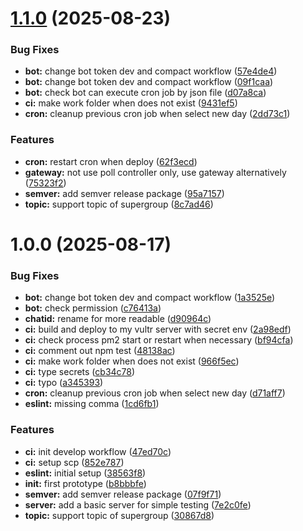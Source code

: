 # [1.1.0](https://github.com/nhcuongng/FintBadmintonBot/compare/v1.0.0...v1.1.0) (2025-08-23)


### Bug Fixes

* **bot:** change bot token dev and compact workflow ([57e4de4](https://github.com/nhcuongng/FintBadmintonBot/commit/57e4de40a0c26f84342e7219a4f1e9366a7defb5))
* **bot:** change bot token dev and compact workflow ([09f1caa](https://github.com/nhcuongng/FintBadmintonBot/commit/09f1caa122547d627c67cc288e948a34b0be06b3))
* **bot:** check bot can execute cron job by json file ([d07a8ca](https://github.com/nhcuongng/FintBadmintonBot/commit/d07a8ca74325e11cce82a8426bf85e1a8c5cdc7b))
* **ci:** make work folder when does not exist ([9431ef5](https://github.com/nhcuongng/FintBadmintonBot/commit/9431ef5b18f98a6bcb3a37dfb316b5598de75a1a))
* **cron:** cleanup previous cron job when select new day ([2dd73c1](https://github.com/nhcuongng/FintBadmintonBot/commit/2dd73c1da32a1c53e1fc9a0d4ee7e154ca21d10c))


### Features

* **cron:** restart cron when deploy ([62f3ecd](https://github.com/nhcuongng/FintBadmintonBot/commit/62f3ecda81836c4d77a1a43248adc044b6811aad))
* **gateway:** not use poll controller only, use gateway alternatively ([75323f2](https://github.com/nhcuongng/FintBadmintonBot/commit/75323f2a5560c1d051b142191fccaada1c2aee34))
* **semver:** add semver release package ([95a7157](https://github.com/nhcuongng/FintBadmintonBot/commit/95a71577f60d943fd95df22c58f741ac0bf00f15))
* **topic:** support topic of supergroup ([8c7ad46](https://github.com/nhcuongng/FintBadmintonBot/commit/8c7ad462457d05f47d23de940cb49a9d20e26159))

# 1.0.0 (2025-08-17)


### Bug Fixes

* **bot:** change bot token dev and compact workflow ([1a3525e](https://github.com/nhcuongng/FintBadmintonBot/commit/1a3525e091909ea892e752ed593519222bfd7842))
* **bot:** check permission ([c76413a](https://github.com/nhcuongng/FintBadmintonBot/commit/c76413af651d413bdbda2d6fbe2a9cb3e01a6960))
* **chatid:** rename for more readable ([d90964c](https://github.com/nhcuongng/FintBadmintonBot/commit/d90964c38019da5fadeb51bbecbfeefd8ba2d087))
* **ci:** build and deploy to my vultr server with secret env ([2a98edf](https://github.com/nhcuongng/FintBadmintonBot/commit/2a98edf6121b67bd41f3308d7f0d278c8bde140f))
* **ci:** check process pm2 start or restart when necessary ([bf94cfa](https://github.com/nhcuongng/FintBadmintonBot/commit/bf94cfa8107e90e29b2f5cbba2f38a97b8641198))
* **ci:** comment out npm test ([48138ac](https://github.com/nhcuongng/FintBadmintonBot/commit/48138ac811578e11001ac61b626d0b3a8da26ae1))
* **ci:** make work folder when does not exist ([966f5ec](https://github.com/nhcuongng/FintBadmintonBot/commit/966f5ecd51fe36b30deb0e06ace7dc5fdff04fd5))
* **ci:** type secrets ([cb34c78](https://github.com/nhcuongng/FintBadmintonBot/commit/cb34c7822067b2d5e113a4695927ba11689005a3))
* **ci:** typo ([a345393](https://github.com/nhcuongng/FintBadmintonBot/commit/a34539320b5dde92972eb67dabd783d43d3868f0))
* **cron:** cleanup previous cron job when select new day ([d71aff7](https://github.com/nhcuongng/FintBadmintonBot/commit/d71aff7abdef7ff30cbe0281a1a1fcea5df1367d))
* **eslint:** missing comma ([1cd6fb1](https://github.com/nhcuongng/FintBadmintonBot/commit/1cd6fb198922f711906ccb7d0396facd4c52d41d))


### Features

* **ci:** init develop workflow ([47ed70c](https://github.com/nhcuongng/FintBadmintonBot/commit/47ed70c7dbe42e8b5f377345db91b507fa1a029e))
* **ci:** setup scp ([852e787](https://github.com/nhcuongng/FintBadmintonBot/commit/852e787e63caaacc2f442da91ab98b87b035bafc))
* **eslint:** initial setup ([38563f8](https://github.com/nhcuongng/FintBadmintonBot/commit/38563f8239075d34c00ad7acc14379fbe576964e))
* **init:** first prototype ([b8bbbfe](https://github.com/nhcuongng/FintBadmintonBot/commit/b8bbbfec924bd83a742672ec37e3ed42d9d76154))
* **semver:** add semver release package ([07f9f71](https://github.com/nhcuongng/FintBadmintonBot/commit/07f9f71cbe5e73d235aa5e333d047ea902a704e0))
* **server:** add a basic server for simple testing ([7e2c0fe](https://github.com/nhcuongng/FintBadmintonBot/commit/7e2c0fe4912e48ff61dac7a347ede7b84a425fd7))
* **topic:** support topic of supergroup ([30867d8](https://github.com/nhcuongng/FintBadmintonBot/commit/30867d83e1ebcd45b8e3babe1de094398265e00f))
